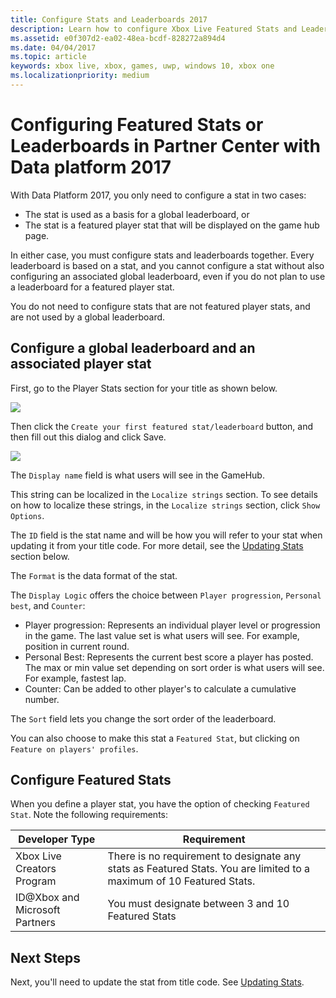 ```yaml
---
title: Configure Stats and Leaderboards 2017
description: Learn how to configure Xbox Live Featured Stats and Leaderboards in Partner Center with Data Platform 2017.
ms.assetid: e0f307d2-ea02-48ea-bcdf-828272a894d4
ms.date: 04/04/2017
ms.topic: article
keywords: xbox live, xbox, games, uwp, windows 10, xbox one
ms.localizationpriority: medium
---
```


# Configuring Featured Stats or Leaderboards in Partner Center with Data platform 2017

With Data Platform 2017, you only need to configure a stat in two cases:

* The stat is used as a basis for a global leaderboard, or
* The stat is a featured player stat that will be displayed on the game hub page.

In either case, you must configure stats and leaderboards together. Every leaderboard is based on a stat, and you cannot configure a stat without also configuring an associated global leaderboard, even if you do not plan to use a leaderboard for a featured player stat.

You do not need to configure stats that are not featured player stats, and are not used by a global leaderboard.


## Configure a global leaderboard and an associated player stat

First, go to the Player Stats section for your title as shown below.

![](../images/omega/dev_center_player_stats_creators.png)

Then click the `Create your first featured stat/leaderboard` button, and then fill out this dialog and click Save.

![](../images/omega/dev_center_player_stats_creators_leaderboard.png)

The `Display name` field is what users will see in the GameHub.

This string can be localized in the `Localize strings` section.
To see details on how to localize these strings, in the `Localize strings` section, click `Show Options`.

The `ID` field is the stat name and will be how you will refer to your stat when updating it from your title code.
For more detail, see the [Updating Stats](player-stats-updating.md) section below.

The `Format` is the data format of the stat.

The `Display Logic` offers the choice between `Player progression`, `Personal best`, and `Counter`:
- Player progression: Represents an individual player level or progression in the game.  The last value set is what users will see.  For example, position in current round.
- Personal Best: Represents the current best score a player has posted. The max or min value set depending on sort order is what users will see.  For example, fastest lap.
- Counter: Can be added to other player's to calculate a cumulative number.  

The `Sort` field lets you change the sort order of the leaderboard.

You can also choose to make this stat a `Featured Stat`, but clicking on `Feature on players' profiles`.  


## Configure Featured Stats

When you define a player stat, you have the option of checking `Featured Stat`.
Note the following requirements:

| Developer Type | Requirement |
|----------------|-------------|
| Xbox Live Creators Program | There is no requirement to designate any stats as Featured Stats. You are limited to a maximum of 10 Featured Stats.|
| ID@Xbox and Microsoft Partners | You must designate between 3 and 10 Featured Stats |


## Next Steps

Next, you'll need to update the stat from title code.
See [Updating Stats](player-stats-updating.md).
